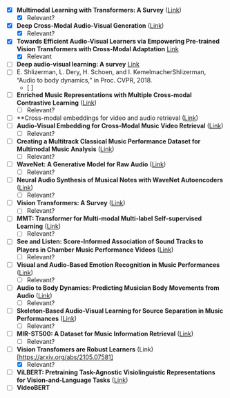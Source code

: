 - [x] **Multimodal Learning with Transformers: A Survey** ([Link](https://ar5iv.labs.arxiv.org/html/2206.06488))
    - [x] Relevant?
- [x] **Deep Cross-Modal Audio-Visual Generation** ([Link](https://ar5iv.labs.arxiv.org/html/1704.08292))
    - [x] Relevant?
- [x] **Towards Efficient Audio-Visual Learners via Empowering Pre-trained Vision Transformers with Cross-Modal Adaptation** [Link](https://ieeexplore.ieee.org/stamp/stamp.jsp?tp=&arnumber=10677849)
	- [x] Relevant
- [ ] **Deep audio-visual learning: A survey** [Link](https://arxiv.org/abs/2001.04758)
- [ ] E. Shlizerman, L. Dery, H. Schoen, and I. KemelmacherShlizerman, “Audio to body dynamics,” in Proc. CVPR, 2018.
	- [ ] 
- [ ] **Enriched Music Representations with Multiple Cross-modal Contrastive Learning** ([Link](https://ar5iv.labs.arxiv.org/html/2104.00437))
    - [ ] Relevant?
- [ ] **Cross-modal embeddings for video and audio retrieval ([Link](https://arxiv.org/abs/1801.02200))
- [ ] **Audio-Visual Embedding for Cross-Modal Music Video Retrieval** ([Link](https://ar5iv.labs.arxiv.org/html/1908.03744))
    - [ ] Relevant?
- [ ] **Creating a Multitrack Classical Music Performance Dataset for Multimodal Music Analysis** ([Link](https://ar5iv.labs.arxiv.org/html/1612.08727))
    - [ ] Relevant?
- [ ] **WaveNet: A Generative Model for Raw Audio** ([Link](https://deepmind.com/research/publications/wavenet-generative-model-raw-audio))
    - [ ] Relevant?
- [ ] **Neural Audio Synthesis of Musical Notes with WaveNet Autoencoders** ([Link](https://ar5iv.labs.arxiv.org/html/1704.01279))
    - [ ] Relevant?
- [ ] **Vision Transformers: A Survey** ([Link](https://ar5iv.labs.arxiv.org/html/2103.04037))
    - [ ] Relevant?
- [ ] **MMT: Transformer for Multi-modal Multi-label Self-supervised Learning** ([Link](https://ar5iv.labs.arxiv.org/html/2203.11977))
    - [ ] Relevant?
- [ ] **See and Listen: Score-Informed Association of Sound Tracks to Players in Chamber Music Performance Videos** ([Link](https://ar5iv.labs.arxiv.org/html/1705.06455))
    - [ ] Relevant?
- [ ] **Visual and Audio-Based Emotion Recognition in Music Performances** ([Link](https://ar5iv.labs.arxiv.org/html/2004.09476))
    - [ ] Relevant?
- [ ] **Audio to Body Dynamics: Predicting Musician Body Movements from Audio** ([Link](https://ar5iv.labs.arxiv.org/html/1906.00435))
    - [ ] Relevant?
- [ ] **Skeleton-Based Audio-Visual Learning for Source Separation in Music Performances** ([Link](https://ar5iv.labs.arxiv.org/html/2004.09476))
    - [ ] Relevant?
- [ ] **MIR-ST500: A Dataset for Music Information Retrieval** ([Link](https://paperswithcode.com/dataset/mir-st500))
    - [ ] Relevant?
- [ ] **Vision Transfomers are Robust Learners** (Link)[https://arxiv.org/abs/2105.07581]
	- [x] Relevant?
- [ ] **ViLBERT: Pretraining Task-Agnostic Visiolinguistic Representations for Vision-and-Language Tasks** ([Link]())
- [ ] **VideoBERT**
